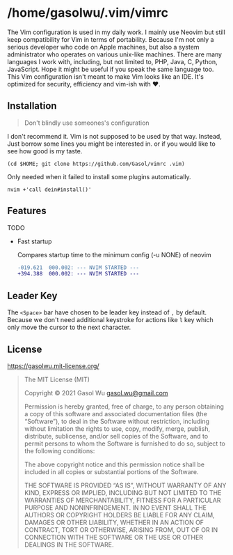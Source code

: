 # /home/gasolwu/.vim/vimrc

The Vim configuration is used in my daily work. I mainly use Neovim but still
keep compatibility for Vim in terms of portability. Because I'm not only a
serious developer who code on Apple machines, but also a system administrator
who operates on various unix-like machines. There are many languages I work
with, including, but not limited to, PHP, Java, C, Python, JavaScript. Hope it
might be useful if you speak the same language too. This Vim configuration
isn't meant to make Vim looks like an IDE. It's optimized for security,
efficiency and vim-ish with ♥️.

## Installation

> Don't blindly use someones's configuration

I don't recommend it. Vim is not supposed to be used by that way. Instead, Just
borrow some lines you might be interested in. or if you would like to see how
good is my taste.

    (cd $HOME; git clone https://github.com/Gasol/vimrc .vim)

Only needed when it failed to install some plugins automatically.

    nvim +'call dein#install()' 

## Features

TODO

* Fast startup

  Compares startup time to the minimum config (-u NONE) of neovim

  ```diff
  -019.621  000.002: --- NVIM STARTED ---
  +394.388  000.002: --- NVIM STARTED ---
  ```

## Leader Key

The `<Space>` bar have chosen to be leader key instead of `,` by default.
Because we don't need additional keystroke for actions like `l` key which only
move the cursor to the next character.

## License

https://gasolwu.mit-license.org/

> The MIT License (MIT)
> 
> Copyright © 2021 Gasol Wu <gasol.wu@gmail.com>
> 
> Permission is hereby granted, free of charge, to any person obtaining a copy
> of this software and associated documentation files (the “Software”), to deal
> in the Software without restriction, including without limitation the rights
> to use, copy, modify, merge, publish, distribute, sublicense, and/or sell
> copies of the Software, and to permit persons to whom the Software is
> furnished to do so, subject to the following conditions:
> 
> The above copyright notice and this permission notice shall be included in
> all copies or substantial portions of the Software.
> 
> THE SOFTWARE IS PROVIDED “AS IS”, WITHOUT WARRANTY OF ANY KIND, EXPRESS OR
> IMPLIED, INCLUDING BUT NOT LIMITED TO THE WARRANTIES OF MERCHANTABILITY,
> FITNESS FOR A PARTICULAR PURPOSE AND NONINFRINGEMENT. IN NO EVENT SHALL THE
> AUTHORS OR COPYRIGHT HOLDERS BE LIABLE FOR ANY CLAIM, DAMAGES OR OTHER
> LIABILITY, WHETHER IN AN ACTION OF CONTRACT, TORT OR OTHERWISE, ARISING FROM,
> OUT OF OR IN CONNECTION WITH THE SOFTWARE OR THE USE OR OTHER DEALINGS IN
> THE SOFTWARE.
